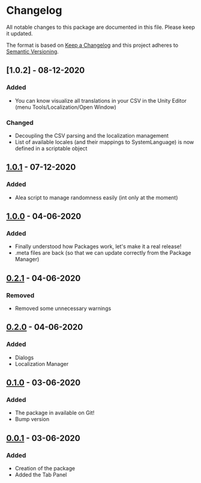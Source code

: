 # Changelog
All notable changes to this package are documented in this file. Please keep it updated.

The format is based on [Keep a Changelog](https://keepachangelog.com/en/1.0.0/) and this project adheres to [Semantic Versioning](https://semver.org/spec/v2.0.0.html).

## [1.0.2] - 08-12-2020
### Added
- You can know visualize all translations in your CSV in the Unity Editor (menu Tools/Localization/Open Window)

### Changed
- Decoupling the CSV parsing and the localization management
- List of available locales (and their mappings to SystemLanguage) is now defined in a scriptable object


## [1.0.1] - 07-12-2020
### Added
- Alea script to manage randomness easily (int only at the moment)

## [1.0.0] - 04-06-2020
### Added
- Finally understood how Packages work, let's make it a real release!
- .meta files are back (so that we can update correctly from the Package Manager)

## [0.2.1] - 04-06-2020
### Removed
- Removed some unnecessary warnings

## [0.2.0] - 04-06-2020
### Added
- Dialogs
- Localization Manager

## [0.1.0] - 03-06-2020
### Added
- The package in available on Git!
- Bump version

## [0.0.1] - 03-06-2020
### Added
- Creation of the package
- Added the Tab Panel

[1.0.1]: https://github.com/Aye1/Unisloth-Tools/compare/v1.0.0...v1.0.1
[1.0.0]: https://github.com/Aye1/Unisloth-Tools/compare/v0.2.1...v1.0.0
[0.2.1]: https://github.com/Aye1/Unisloth-Tools/compare/v0.2.0...v0.2.1
[0.2.0]: https://github.com/Aye1/Unisloth-Tools/compare/v0.1.0...v0.2.0
[0.1.0]: https://github.com/Aye1/Unisloth-Tools/compare/v0.0.1...v0.1.0
[0.0.1]: https://github.com/Aye1/Unisloth-Tools/releases/tag/v0.0.1
